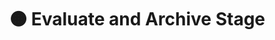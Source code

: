 # 🟠 Evaluate and Archive Stage

<figure><img src="../../../../../.gitbook/assets/Evaluate and Archive.jpg" alt=""><figcaption></figcaption></figure>
